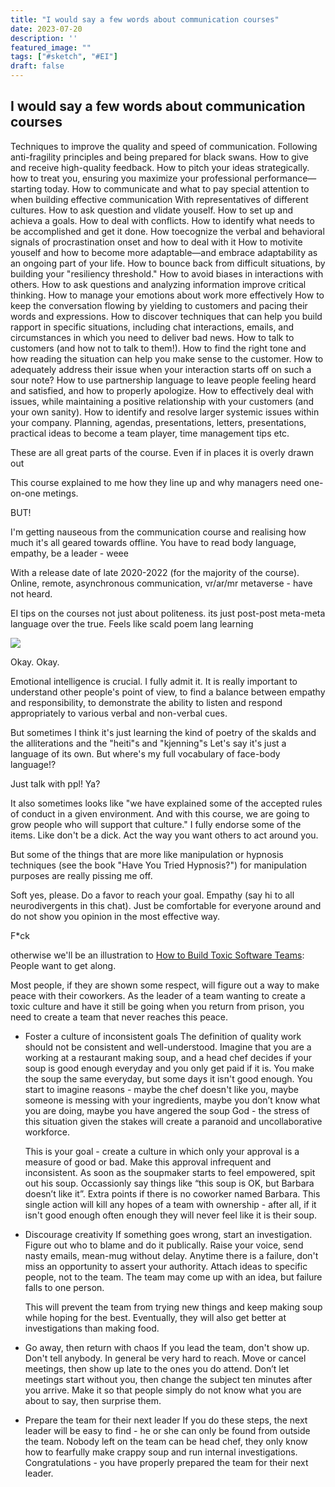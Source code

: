 ```yaml
---
title: "I would say a few words about communication courses"
date: 2023-07-20
description: ''
featured_image: ""
tags: ["#sketch", "#EI"]
draft: false
---
```


## I would say a few words about communication courses

Techniques to improve the quality and speed of communication. 
Following anti-fragility principles and being prepared for black swans. 
How to give and receive high-quality feedback. 
How to pitch your ideas strategically.
how to treat you, ensuring you maximize your professional performance—starting today.
How to communicate and what to pay special attention to when building effective communication With representatives of different cultures.
How to ask question and vlidate youself.
How to set up and achieva a goals.
How to deal with conflicts.
How to identify what needs to be accomplished and get it done.
How toecognize the verbal and behavioral signals of procrastination onset and how to deal with it
How to motivite youself and how to become more adaptable—and embrace adaptability as an ongoing part of your life.
How to bounce back from difficult situations, by building your "resiliency threshold."
How to avoid biases in interactions with others. How to ask questions and analyzing information improve critical thinking.
How to manage your emotions about work more effectively
How to keep the conversation flowing by yielding to customers and pacing their words and expressions. How to discover techniques that can help you build rapport in specific situations, including chat interactions, emails, and circumstances in which you need to deliver bad news.
How to talk to customers (and how not to talk to them!). How to find the right tone and how reading the situation can help you make sense to the customer.
How to adequately address their issue when your interaction starts off on such a sour note? How to use partnership language to leave people feeling heard and satisfied, and how to properly apologize. 
How to effectively deal with issues, while maintaining a positive relationship with your customers (and your own sanity). How to identify and resolve larger systemic issues within your company.
Planning, agendas, presentations, letters, presentations, practical ideas to become a team player, time management tips etc.

These are all great parts of the course. Even if in places it is overly drawn out

This course explained to me how they line up and why managers need one-on-one metings.


BUT!


I'm getting nauseous from the communication course and realising how much it's all geared towards offline. 
You have to read body language, empathy, be a leader - weee

With a release date of late 2020-2022 (for the majority of the course). Online, remote, asynchronous communication, vr/ar/mr metaverse - have not heard.

EI tips on the courses not just about politeness. its just post-post meta-meta language over the true. Feels like scald poem lang learning

![](/images/photo_1106@05-05-2023_00-18-12.jpg)

Okay. Okay.

Emotional intelligence is crucial. I fully admit it. It is really important to understand other people's point of view, to find a balance between empathy and responsibility, to demonstrate the ability to listen and respond appropriately to various verbal and non-verbal cues. 


But sometimes I think it's just learning the kind of poetry of the skalds and the alliterations and the "heiti"s and "kjenning"s
Let's say it's just a language of its own. But where's my full vocabulary of face-body language!?

Just talk with ppl! Ya?

It also sometimes looks like "we have explained some of the accepted rules of conduct in a given environment. And with this course, we are going to grow people who will support that culture."
I fully endorse some of the items. Like don't be a dick. Act the way you want others to act around you. 

But some of the things that are more like manipulation or hypnosis techniques (see the book "Have You Tried Hypnosis?") for manipulation purposes are really pissing me off. 

Soft yes, please. Do a favor to reach your goal. Empathy (say hi to all neurodivergents in this chat). Just be comfortable for everyone around and do not show you opinion in the most effective way.

F*ck


otherwise we'll be an illustration to [How to Build Toxic Software Teams](https://badsoftwareadvice.substack.com/p/how-to-build-toxic-software-teams):
People want to get along.

Most people, if they are shown some respect, will figure out a way to make peace with their coworkers. As the leader of a team wanting to create a toxic culture and have it still be going when you return from prison, you need to create a team that never reaches this peace.


* Foster a culture of inconsistent goals
    The definition of quality work should not be consistent and well-understood. Imagine that you are a working at a restaurant making soup, and a head chef decides if your soup is good enough everyday and you only get paid if it is. You make the soup the same everyday, but some days it isn't good enough. You start to imagine reasons - maybe the chef doesn't like you, maybe someone is messing with your ingredients, maybe you don’t know what you are doing, maybe you have angered the soup God - the stress of this situation given the stakes will create a paranoid and uncollaborative workforce.

    This is your goal - create a culture in which only your approval is a measure of good or bad. Make this approval infrequent and inconsistent. As soon as the soupmaker starts to feel empowered, spit out his soup. Occassionly say things like “this soup is OK, but Barbara doesn’t like it”. Extra points if there is no coworker named Barbara. This single action will kill any hopes of a team with ownership - after all, if it isn't good enough often enough they will never feel like it is their soup.


* Discourage creativity
    If something goes wrong, start an investigation. Figure out who to blame and do it publically. Raise your voice, send nasty emails, mean-mug without delay. Anytime there is a failure, don't miss an opportunity to assert your authority. Attach ideas to specific people, not to the team. The team may come up with an idea, but failure falls to one person.

    This will prevent the team from trying new things and keep making soup while hoping for the best. Eventually, they will also get better at investigations than making food.

* Go away, then return with chaos
    If you lead the team, don't show up. Don't tell anybody. In general be very hard to reach. Move or cancel meetings, then show up late to the ones you do attend. Don’t let meetings start without you, then change the subject ten minutes after you arrive. Make it so that people simply do not know what you are about to say, then surprise them.

* Prepare the team for their next leader
    If you do these steps, the next leader will be easy to find - he or she can only be found from outside the team. Nobody left on the team can be head chef, they only know how to fearfully make crappy soup and run internal investigations. Congratulations - you have properly prepared the team for their next leader.

